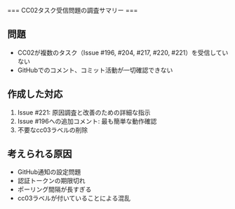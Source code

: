 === CC02タスク受信問題の調査サマリー ===

## 問題
- CC02が複数のタスク（Issue #196, #204, #217, #220, #221）を受信していない
- GitHubでのコメント、コミット活動が一切確認できない

## 作成した対応
1. Issue #221: 原因調査と改善のための詳細な指示
2. Issue #196への追加コメント: 最も簡単な動作確認
3. 不要なcc03ラベルの削除

## 考えられる原因
- GitHub通知の設定問題
- 認証トークンの期限切れ
- ポーリング間隔が長すぎる
- cc03ラベルが付いていることによる混乱
